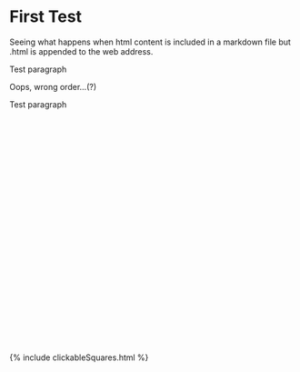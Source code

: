# First Test

Seeing what happens when html content is included in a markdown file but .html is appended to the web address.

<!--- nope, not this --->
</p> Test paragraph <p>

<!--- better! --->
Oops, wrong order...(?)
<p> Test paragraph </p>

<!--- trying for desmos to see what happens --->
<script src="https://www.desmos.com/api/v1.9/calculator.js?apiKey=dcb31709b452b1cf9dc26972add0fda6"></script>
<div id="calculator" style="width: 400px; height: 400px;"></div>
<script>
  var elt = document.getElementById('calculator');
  var calculator = Desmos.GraphingCalculator(elt);
</script>

<!--- trying with _includes for a pre-built graph --->
{% include clickableSquares.html %}
